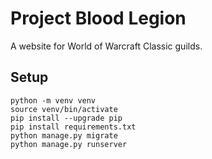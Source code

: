 # Project Blood Legion

A website for World of Warcraft Classic guilds.

## Setup

    python -m venv venv
    source venv/bin/activate
    pip install --upgrade pip
    pip install requirements.txt
    python manage.py migrate
    python manage.py runserver
